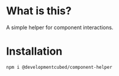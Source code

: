 # What is this?

A simple helper for component interactions.

# Installation

`npm i @developmentcubed/component-helper`

